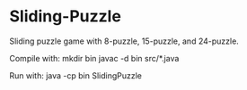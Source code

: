 # Sliding-Puzzle
Sliding puzzle game with 8-puzzle, 15-puzzle, and 24-puzzle.

Compile with:
mkdir bin
javac -d bin src/*.java

Run with:
java -cp bin SlidingPuzzle
